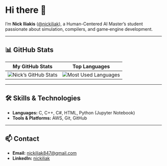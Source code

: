 # Hi there 👋

I’m **Nick Iliakis** ([@nickiliak](https://github.com/nickiliak)), a Human-Centered AI Master’s student passionate about simulation, compilers, and game‐engine development.  

---

## 📊 GitHub Stats

| **My GitHub Stats** | **Top Languages** |
|:-------------------:|:-----------------:|
|<img src="https://github-readme-stats.vercel.app/api?username=nickiliak&show_icons=true&theme=dark&count_private=true" alt="Nick’s GitHub Stats" />|<img src="https://github-readme-stats.vercel.app/api/top-langs/?username=nickiliak&layout=compact&theme=dark&langs_count=6" alt="Most Used Languages" />|

---

## 🛠️ Skills & Technologies

- **Languages:** C, C++, C#, HTML, Python (Jupyter Notebook)  
- **Tools & Platforms:** AWS, Git, GitHub  

---

## 📫 Contact

- **Email:** [nickiliak847@gmail.com](mailto:nickiliak847@gmail.com)  
- **LinkedIn:** [nickiliak](https://www.linkedin.com/in/nikolaosiliakis/) 
